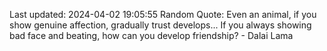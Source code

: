 Last updated: 2024-04-02 19:05:55
Random Quote: Even an animal, if you show genuine affection, gradually trust develops... If you always showing bad face and beating, how can you develop friendship? - Dalai Lama